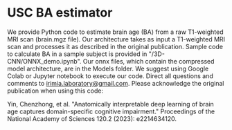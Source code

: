 # USC BA estimator
We provide Python code to estimate brain age (BA) from a raw T1-weighted MRI scan (brain.mgz file). Our architecture takes as input a T1-weighted MRI scan and processes it as described in the original publication. Sample code to calculate BA in a sample subject is provided in "/3D-CNN/ONNX_demo.ipynb". Our onnx files, which contain the compressed model architecture, are in the Models folder. We suggest using Google Colab or Jupyter notebook to execute our code. Direct all questions and comments to irimia.laboratory@gmail.com.  Please acknowledge the original publication when using this code:

Yin, Chenzhong, et al. "Anatomically interpretable deep learning of brain age captures domain-specific cognitive impairment." Proceedings of the National Academy of Sciences 120.2 (2023): e2214634120.

